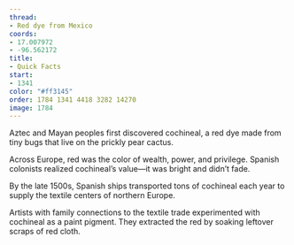 ```yaml
---
thread:
- Red dye from Mexico
coords:
- 17.007972
- -96.562172
title:
- Quick Facts
start:
- 1341
color: "#ff3145"
order: 1784 1341 4418 3282 14270
image: 1784
---
```


Aztec and Mayan peoples first discovered cochineal, a red dye made from tiny bugs that live on the prickly pear cactus. 

Across Europe, red was the color of wealth, power, and privilege.  Spanish colonists realized cochineal’s value—it was bright and didn’t fade. 

By the late 1500s, Spanish ships transported tons of cochineal each year to supply the textile centers of northern Europe.

Artists with family connections to the textile trade experimented with cochineal as a paint pigment. They extracted the red by soaking leftover scraps of red cloth. 

